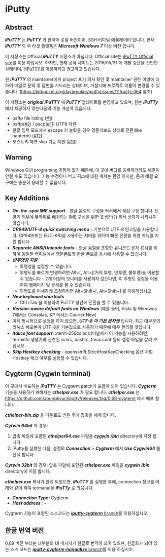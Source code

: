 iPutty
===

## Abstract

***iPuTTY*** 는 ***PuTTY*** 의 한국어 로컬 버전이며, SSH 터미널 에뮬레이터 입니다. 현재 ***iPuTTY*** 의 주 타겟 플랫폼은 ***Microsoft Windows 7*** 이상 버전 입니다.

이 저장소는 Official ***iPuTTY*** 저장소가 아닙니다. Official site는 [iPuTTY Official site](https://bitbucket.org/daybreaker/iputty/)를 이용 하십시오. 하지만, 현재 공식 사이트는 2016/05/31 에 개발 중단을 선언한 상태이며, [HPuTTY]( https://github.com/teamnop/HPuTTY)를 이용하라고 권고하고 있습니다.

원 ***iPuTTY*** 의 maintainer에게 project 포기 의사 확인 및 maintainer 권한 이양에 대하여 메일로 문의 및 답변을 기다리는 상태이며, 거절시에 프로젝트 이름이 변경될 수 있습니다. (https://bitbucket.org/daybreaker/iputty/issues/11/putty-064 참조)

이 저장소는 ***original iPuTTY*** 에 ***PuTTY*** 업데이트를 반영하고 있으며, 원본 ***iPuTTy*** 에서 제공하지 않는다음의 기능 개선이 있습니다.

 * psftp file listing ([#1](https://github.com/Joungkyun/iputty/issues/1))
 * psftp([#2](https://github.com/Joungkyun/iputty/issues/2)) / pscp([#11](https://github.com/Joungkyun/iputty/issues/11)) UTF8 지원 
 * 한글 입력 모드에서 escape 키 눌렀을 경우 영문키보드 상태로 전환(like hanterm) ([#12](https://github.com/Joungkyun/iputty/issues/12))
 * 호스트키 체크 skip 기능 지원 ([#10](https://github.com/Joungkyun/iputty/issues/10))

## Warning

Windwos GUI programing 경험이 없기 때문에, 이 곳에 버그를 등록하더라도 해결이 안될 수도 있습니다. 기능 수정이나 버그 픽스에 대한 패치는 환영 하지만, 문제 해결 요구에는 충분히 응대할 수 없습니다.

## Key Additions

 * ***On-the-spot IME support*** - 한글 음절의 구성을 커서에서 직접 구성 합니다. 단말기 외부에 무작위로 배치되는 IME 구성을 위한 못생긴(?) 회색 상자가 나타나지 않습니다.
 * ***CP949/UTF-8 quick switching menu*** - 기본으로 UTF-8 인코딩을 사용합니다. CP949(또는 EUC-KR)을 사용하는 서버를 위하여 빠른 전환을 위한 메뉴를 지원 합니다.
 * ***Separate ANSI/Unicode fonts*** - 한글 음절을 포함한 유니코드 문자 표시를 위하여 동일한 터미널에서 영문폰트와 한글 폰트를 동시에 사용할 수 있습니다.
 * ***반투명창 지원***
   * 투명성을 설정할 수 있습니다.
   * 투명도를 빠르게 변경하려면 Alt+[, Alt+](거의 투명, 반투명, 불투명)을 이용할 수 있습니다 - 2개 이상의 모니터를 사용하지 않는다면, 이 투명도 설정을 이용하여 웹페이지 및 문서를 볼 수 있습니다.
   * 투명도를 미세하게 조정하려면 Alt+Shift+[, Alt+Shift+] 를 이용하십시오.
 * ***New keyboard shortcuts***
   * Ctrl+Tab 을 이용하여 PuTTY 창간에 전환을 할 수 있습니다.
 * ***Version-aware default fonts on Windows*** (예를 들어, Vista 및 Windwos 7에서는 Consolas, XP 에서는 Courier New)
 * 이제 명시적으로 설정을 하지 않으면, ***UTF-8 이 기본 문자셋*** 입니다. 최근 대부분의 리눅스 배포본이 UTF-8을 기본값으로 사용하기 때문에 매우 편리할 것입니다.
 * ***Italics font support***: xterm-256color 터미널에서 이 기능을 사용하려면, terminfo 생성기와 관련된 vimrc, bashrc, tmux.conf 등의 설정 파일을 살펴 보십시오.
 * ***Skip Hostkey checking*** - openssh의 StrictHostKeyChecking 옵션 처럼 Hostkey 체크 여부를 설정할 수 있습니다.

## Cygterm (Cygwin terminal)

이 곳에서 배포하는 ***iPuTTY*** 는 Cygterm patch가 포함이 되어 있습니다. ***Cygterm*** 기능을 사용하기 위해서는 ***cthelper.exe*** 가 필요 합니다. ***cthelper.exe*** 는 https://github.com/Joungkyun/iputty/releases/tag/0.68-cygterm 에서 배포 합니다.

***cthelper-bin.zip*** 을 다운로드 받은 후에 압축을 해제 합니다.

***Cytwin 64bit*** 의 경우:
  1. 압축 파일에 포함된 ***cthelper64.exe*** 파일을 ***cygwin*** ***/bin*** directory에 저장 합니다.
  2. iPutty를 실행한 다음, 설정의 ***Connection*** > ***Cygterm*** 에서 ***Use Cygwin64*** 를 선택 합니다.

***Cytwin 32bit*** 의 경우:
	압축 파일에 포함된 ***cthelper.exe*** 파일을 ***cygwin*** ***/bin*** directory에 저장 합니다.

***cthelper.exe*** 복사가 완료 되었으면, ***iPuTTY*** 를 실행한 후에, connection 정보를 아래와 같이 하여 termanal을 ***iPuTTy*** 로 띄웁니다.

 * ***Connection Type:*** Cygterm
 * ***Host address   :*** -

Cygterm 기능이 포함된 소스코드는 [***iputty-cygterm*** branch](https://github.com/Joungkyun/iputty/tree/iputty-cygterm)를 이용하십시오.

## 한글 번역 버전

0.69 버전 부터는 대부분의 UI 메시지가 한글로 번역이 되어 있으며, 한글화가 되어 있는 소스 코드는 [***iputty-cygterm-hangulize*** branch](https://github.com/Joungkyun/iputty/tree/iputty-cygterm-hangulize)를 이용 하십시오.

